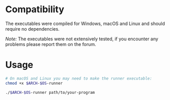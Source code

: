 # Compatibility

The executables were compiled for Windows, macOS and Linux and should require no
dependencies.

*Note:* The executables were not extensively tested, if you encounter any
        problems please report them on the forum.

# Usage

```sh
# On macOS and Linux you may need to make the runner executable:
chmod +x $ARCH-$OS-runner

./$ARCH-$OS-runner path/to/your-program
```
